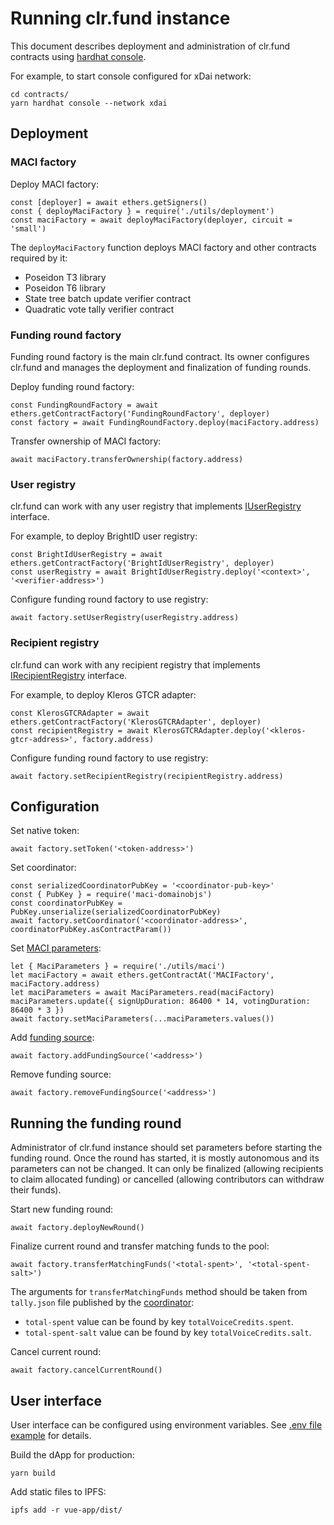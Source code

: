 # Running clr.fund instance

This document describes deployment and administration of clr.fund contracts using [hardhat console](https://hardhat.org/guides/hardhat-console.html).

For example, to start console configured for xDai network:

```
cd contracts/
yarn hardhat console --network xdai
```

## Deployment

### MACI factory

Deploy MACI factory:

```
const [deployer] = await ethers.getSigners()
const { deployMaciFactory } = require('./utils/deployment')
const maciFactory = await deployMaciFactory(deployer, circuit = 'small')
```

The `deployMaciFactory` function deploys MACI factory and other contracts required by it:
- Poseidon T3 library
- Poseidon T6 library
- State tree batch update verifier contract
- Quadratic vote tally verifier contract

### Funding round factory

Funding round factory is the main clr.fund contract. Its owner configures clr.fund and manages the deployment and finalization of funding rounds.

Deploy funding round factory:

```
const FundingRoundFactory = await ethers.getContractFactory('FundingRoundFactory', deployer)
const factory = await FundingRoundFactory.deploy(maciFactory.address)
```

Transfer ownership of MACI factory:

```
await maciFactory.transferOwnership(factory.address)
```

### User registry

clr.fund can work with any user registry that implements [IUserRegistry](../contracts/contracts/userRegistry/IUserRegistry.sol) interface.

For example, to deploy BrightID user registry:

```
const BrightIdUserRegistry = await ethers.getContractFactory('BrightIdUserRegistry', deployer)
const userRegistry = await BrightIdUserRegistry.deploy('<context>', '<verifier-address>')
```

Configure funding round factory to use registry:

```
await factory.setUserRegistry(userRegistry.address)
```

### Recipient registry

clr.fund can work with any recipient registry that implements [IRecipientRegistry](../contracts/contracts/recipientRegistry/IRecipientRegistry.sol) interface.

For example, to deploy Kleros GTCR adapter:

```
const KlerosGTCRAdapter = await ethers.getContractFactory('KlerosGTCRAdapter', deployer)
const recipientRegistry = await KlerosGTCRAdapter.deploy('<kleros-gtcr-address>', factory.address)
```

Configure funding round factory to use registry:

```
await factory.setRecipientRegistry(recipientRegistry.address)
```

## Configuration

Set native token:

```
await factory.setToken('<token-address>')
```

Set coordinator:

```
const serializedCoordinatorPubKey = '<coordinator-pub-key>'
const { PubKey } = require('maci-domainobjs')
const coordinatorPubKey = PubKey.unserialize(serializedCoordinatorPubKey)
await factory.setCoordinator('<coordinator-address>', coordinatorPubKey.asContractParam())
```

Set [MACI parameters](../contracts/utils/maci.ts):

```
let { MaciParameters } = require('./utils/maci')
let maciFactory = await ethers.getContractAt('MACIFactory', maciFactory.address)
let maciParameters = await MaciParameters.read(maciFactory)
maciParameters.update({ signUpDuration: 86400 * 14, votingDuration: 86400 * 3 })
await factory.setMaciParameters(...maciParameters.values())
```

Add [funding source](./funding-source.md):

```
await factory.addFundingSource('<address>')
```

Remove funding source:

```
await factory.removeFundingSource('<address>')
```

## Running the funding round

Administrator of clr.fund instance should set parameters before starting the funding round. Once the round has started, it is mostly autonomous and its parameters can not be changed. It can only be finalized (allowing recipients to claim allocated funding) or cancelled (allowing contributors can withdraw their funds).

Start new funding round:

```
await factory.deployNewRound()
```

Finalize current round and transfer matching funds to the pool:

```
await factory.transferMatchingFunds('<total-spent>', '<total-spent-salt>')
```

The arguments for `transferMatchingFunds` method should be taken from `tally.json` file published by the [coordinator](./coordinator.md):

- `total-spent` value can be found by key `totalVoiceCredits.spent`.
- `total-spent-salt` value can be found by key `totalVoiceCredits.salt`.

Cancel current round:

```
await factory.cancelCurrentRound()
```

## User interface

User interface can be configured using environment variables. See [.env file example](../vue-app/.env.example) for details.

Build the dApp for production:

```
yarn build
```

Add static files to IPFS:

```
ipfs add -r vue-app/dist/
```
